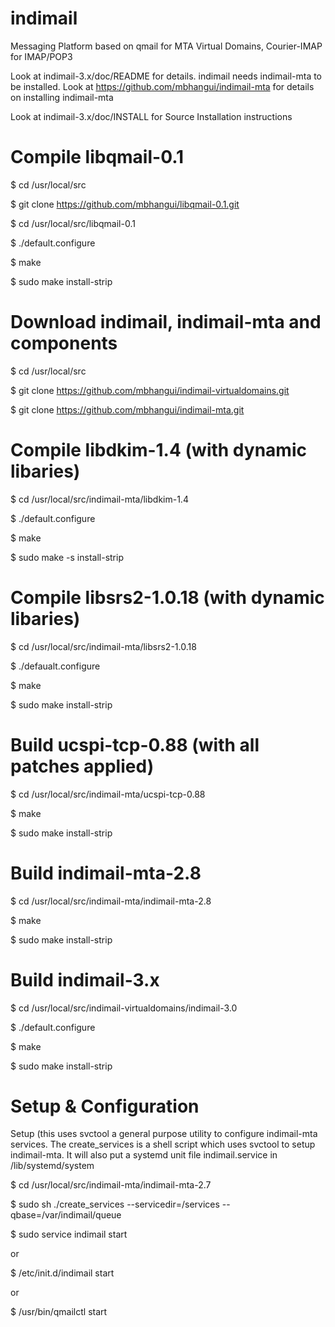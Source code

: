 # indimail
Messaging Platform based on qmail for MTA Virtual Domains, Courier-IMAP for IMAP/POP3

Look at indimail-3.x/doc/README for details. indimail needs indimail-mta to be installed. Look at 
https://github.com/mbhangui/indimail-mta
for details on installing indimail-mta

Look at indimail-3.x/doc/INSTALL for Source Installation instructions

# Compile libqmail-0.1

 $ cd /usr/local/src
 
 $ git clone https://github.com/mbhangui/libqmail-0.1.git
 
 $ cd /usr/local/src/libqmail-0.1
 
 $ ./default.configure
 
 $ make
 
 $ sudo make install-strip
   
# Download indimail, indimail-mta and components

 $ cd /usr/local/src

 $ git clone https://github.com/mbhangui/indimail-virtualdomains.git

 $ git clone https://github.com/mbhangui/indimail-mta.git

# Compile libdkim-1.4 (with dynamic libaries)

 $ cd /usr/local/src/indimail-mta/libdkim-1.4
 
 $ ./default.configure
 
 $ make
 
 $ sudo make -s install-strip

# Compile libsrs2-1.0.18 (with dynamic libaries)

 $ cd /usr/local/src/indimail-mta/libsrs2-1.0.18
 
 $ ./defaualt.configure
 
 $ make
 
 $ sudo make install-strip
 

# Build ucspi-tcp-0.88 (with all patches applied)

 $ cd /usr/local/src/indimail-mta/ucspi-tcp-0.88
 
 $ make
 
 $ sudo make install-strip
  
# Build indimail-mta-2.8

 $ cd /usr/local/src/indimail-mta/indimail-mta-2.8
 
 $ make
 
 $ sudo make install-strip

# Build indimail-3.x

 $ cd /usr/local/src/indimail-virtualdomains/indimail-3.0

 $ ./default.configure

 $ make

 $ sudo make install-strip

# Setup & Configuration

 Setup (this uses svctool a general purpose utility to configure indimail-mta
 services. The create_services is a shell script which uses svctool to setup
 indimail-mta. It will also put a systemd unit file indimail.service in
 /lib/systemd/system

 $ cd /usr/local/src/indimail-mta/indimail-mta-2.7
 
 $ sudo sh ./create_services --servicedir=/services --qbase=/var/indimail/queue

 $ sudo service indimail start
 
 or
     
 $ /etc/init.d/indimail start
 
 or
 
 $ /usr/bin/qmailctl start
